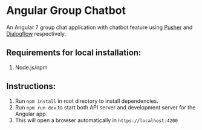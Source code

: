 # Angular Group Chatbot

An Angular 7 group chat application with chatbot feature using [Pusher](http://pusher.com/) and [Dialogflow](https://dialogflow.com) respectively.

## Requirements for local installation:
1. Node.js/npm

## Instructions:
1. Run `npm install` in root directory to install dependencies.
2. Run `npm run dev` to start both API server and development server for the Angular app.
3. This will open a browser automatically in `https://localhost:4200`
